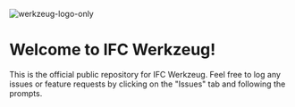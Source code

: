 ![werkzeug-logo-only](https://github.com/vukaspajic/IFC-Werkzeug/assets/160743577/5422a025-4ad4-4aa8-b07b-370b43b881f1)


# Welcome to IFC Werkzeug!

This is the official public repository for IFC Werkzeug.  Feel free to log any issues or feature requests by clicking on the "Issues" tab and following the prompts.
